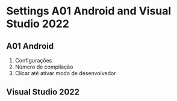 # Settings A01 Android and Visual Studio 2022

## A01 Android

1. Configurações
2. Número de compilação
3. Clicar até ativar modo de desenvolvedor

## Visual Studio 2022